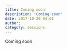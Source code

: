 ```yaml
---
title: Coming soon
description: "Coming soon"
date: 2017-10-29 04:01
author:
category: sessions
---
```

Coming soon